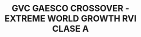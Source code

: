 ---
layout: fund
title: GVC GAESCO CROSSOVER - EXTREME WORLD GROWTH RVI CLASE A
isin: ES0143562470
---